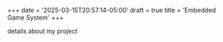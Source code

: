 +++
date = '2025-03-15T20:57:14-05:00'
draft = true
title = 'Embedded Game System'
+++

details about my project
